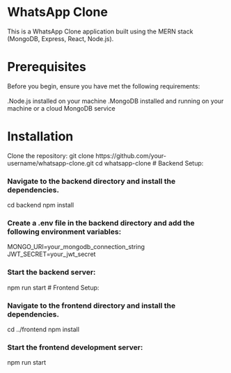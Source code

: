 # WhatsApp Clone
This is a WhatsApp Clone application built using the MERN stack (MongoDB, Express, React, Node.js).
<h1>Prerequisites</h1>
Before you begin, ensure you have met the following requirements: <br></br>
.Node.js installed on your machine
.MongoDB installed and running on your machine or a cloud MongoDB service
<h1>Installation</h1>
Clone the repository:
git clone https://github.com/your-username/whatsapp-clone.git
cd whatsapp-clone
# Backend Setup:
<h3>Navigate to the backend directory and install the dependencies.</h3>
cd backend
npm install
<h3>Create a .env file in the backend directory and add the following environment variables:</h3>
MONGO_URI=your_mongodb_connection_string
JWT_SECRET=your_jwt_secret
<h3>Start the backend server:</h3>
npm run start
# Frontend Setup:
<h3>Navigate to the frontend directory and install the dependencies.</h3>
cd ../frontend
npm install
<h3>Start the frontend development server:</h3>
npm run start
